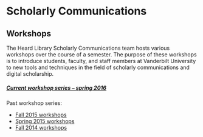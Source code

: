 # Scholarly Communications
## Workshops
The Heard Library Scholarly Communications team hosts various workshops over the course of a semester. The purpose of these workshops is to introduce students, faculty, and staff members at Vanderbilt University to new tools and techniques in the field of scholarly communications and digital scholarship.

##### [Current workshop series – spring 2016](https://github.com/HeardLibrary/workshops/blob/master/spring2016.md)

Past workshop series:
- [Fall 2015 workshops](https://github.com/HeardLibrary/workshops/blob/master/fall2015.md)
- [Spring 2015 workshops](https://github.com/HeardLibrary/workshops/blob/master/spring2015.md)
- [Fall 2014 workshops](https://github.com/HeardLibrary/workshops/blob/master/fall2014.md)
